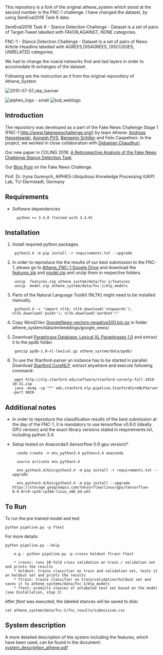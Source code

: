 This repository is a fork of the original athene_system which stood at the second number in the FNC-1 challenge. I have changed the dataset, by using SemEval2016 Task 6 data. 

SemEval2016 Task 6 - Stance Detection Challenge - Dataset is a set of pairs of Target-Tweet labelled with FAVOR,AGAINST, NONE categories.

FNC-1 - Stance Detection Challenge - Dataset is a set of pairs of News Article-Headline labelled with AGREES,DISAGREES, DISCUSSES, UNRELATED categories.

We had to change the nueral networks first and last layers in order to accomodate th echanges of the dataset.

Following are the instruction as it from the original reporsitory of Athene_System

![2010-07-07_ukp_banner](https://user-images.githubusercontent.com/29311022/27184688-27629126-51e3-11e7-9a23-276628da2430.png)

![aiphes_logo - small](https://user-images.githubusercontent.com/29311022/27278631-2e19f99e-54e2-11e7-919c-f89ae0c90648.png)
![tud_weblogo](https://user-images.githubusercontent.com/29311022/27184769-65c6583a-51e3-11e7-90e0-12a4bdf292e2.png)



## Introduction

The repository was developed as a part of the Fake News Challenge Stage 1 (FNC-1 http://www.fakenewschallenge.org/) by team Athene:
[Andreas Hanselowski](mailto:hanselowski@aiphes.tu-darmstadt.de), [Avinesh PVS](mailto:avinesh@aiphes.tu-darmstadt.de), [Benjamin Schiller](mailto:schiller.benny@googlemail.com) and Felix Caspelherr.
In the project, we worked in close collaboration with [Debanjan Chaudhuri](mailto:deba.kgec@gmail.com). 

Our new paper in COLING 2018: [A Retrospective Analysis of the Fake News Challenge Stance Detection Task](https://arxiv.org/pdf/1806.05180.pdf)

Our [Blog Post](https://medium.com/@andre134679/team-athene-on-the-fake-news-challenge-28a5cf5e017b) on the Fake News Challenge.




Prof. Dr. Iryna Gurevych, AIPHES-Ubiquitous Knowledge Processing (UKP) Lab, TU-Darmstadt, Germany

## Requirements

* Software dependencies
	
		python >= 3.4.0 (tested with 3.4.0)
	
## Installation

1. Install required python packages.

		python3.4 -m pip install -r requirements.txt --upgrade
        
2. In order to reproduce the the results of our best submission to the FNC-1, please go to [Athene_FNC-1 Google Drive](https://drive.google.com/drive/folders/0B0-muIdcdTp7cUhVdFFqRHpEcVk?usp=sharing) and download the [features.zip](https://drive.google.com/open?id=0B0-muIdcdTp7UWVyU0duSDRUd3c) and [model.zip](https://drive.google.com/open?id=0B0-muIdcdTp7Sm42ZW1yUndyY1E) and unzip them in respective folders.

		unzip  features.zip athene_system/data/fnc-1/features
		unzip  model.zip athene_system/data/fnc-1/mlp_models
        
3. Parts of the Natural Language Toolkit (NLTK) might need to be installed manually.

		python3.4 -c "import nltk; nltk.download('stopwords'); nltk.download('punkt'); nltk.download('wordnet')"
	      
4. Copy Word2Vec [GoogleNews-vectors-negative300.bin.gz](https://drive.google.com/file/d/0B7XkCwpI5KDYNlNUTTlSS21pQmM/edit) in folder athene_system/data/embeddings/google_news/ 

5. Download [Paraphrase Database: Lexical XL Paraphrases 1.0](http://www.cis.upenn.edu/~ccb/ppdb/release-1.0/ppdb-1.0-xl-lexical.gz) and extract it to the ppdb folder.
	
		gunzip ppdb-1.0-xl-lexical.gz athene_system/data/ppdb/
        
6. To use the Stanford-parser an instance has to be started in parallel: Download [Stanford CoreNLP](https://stanfordnlp.github.io/CoreNLP/index.html), extract anywhere and execute following command: 

		wget http://nlp.stanford.edu/software/stanford-corenlp-full-2016-10-31.zip
		java -mx4g -cp "*" edu.stanford.nlp.pipeline.StanfordCoreNLPServer -port 9020

## Additional notes

* In order to reproduce the classification results of the best submission at the day of the FNC-1, it is mandatory to use tensorflow v0.9.0 (ideally GPU version) and the exact library versions stated in requirements.txt, including python 3.4.

* Setup tested on Anaconda3 (tensorflow 0.9 gpu version)*

		conda create -n env_python3.4 python=3.4 anaconda
	
		source activate env_python3.4
	
		env_python3.4/bin/python3.4 -m pip install -r requirements.txt --upgrade
	
		env_python3.4/bin/python3.4 -m pip install --upgrade https://storage.googleapis.com/tensorflow/linux/gpu/tensorflow-0.9.0rc0-cp34-cp34m-linux_x86_64.whl

	
## To Run

To run the pre trained model and test

	python pipeline.py -p ftest


For more details
		
	python pipeline.py --help         
        
        e.g.: python pipeline.py -p crossv holdout ftrain ftest
        
        * crossv: runs 10-fold cross validation on train / validation set and prints the results
        * holdout: trains classifier on train and validation set, tests it on holdout set and prints the results
        * ftrain: trains classifier on train/validation/holdout set and saves it to athene_systems/data/fnc-1/mlp_models
        * ftest: predicts stances of unlabeled test set based on the model (see Installation, step 2) 

 After _ftest_ was executed, the labeled stances will be saved to disk:
 
 	cat athene_system/data/fnc-1/fnc_results/submission.csv


## System description

A more detailed description of the system including the features, which have been used, can be found in the document: [system_description_athene.pdf](https://github.com/hanselowski/athene_system/edit/master/system_description_athene.pdf)
   
